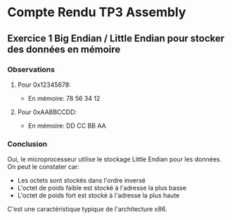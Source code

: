 # Compte Rendu TP3 Assembly

## Exercice 1 Big Endian / Little Endian pour stocker des données en mémoire

### Observations

1. Pour 0x12345678:
   - En mémoire: 78 56 34 12
   
2. Pour 0xAABBCCDD:
   - En mémoire: DD CC BB AA

### Conclusion

Oui, le microprocesseur utilise le stockage Little Endian pour les données. On peut le constater car:
- Les octets sont stockés dans l'ordre inversé
- L'octet de poids faible est stocké à l'adresse la plus basse
- L'octet de poids fort est stocké à l'adresse la plus haute

C'est une caractéristique typique de l'architecture x86.